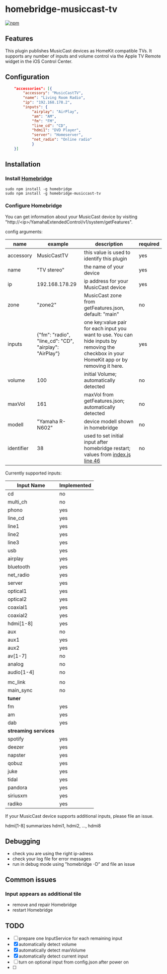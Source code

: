 # homebridge-musiccast-tv

[![npm](https://img.shields.io/npm/v/homebridge-musiccast-tv)](https://npmjs.com/package/homebridge-musiccast-tv)

## Features

This plugin publishes MusicCast devices as HomeKit compatible TVs. 
It supports any number of inputs and volume control via the Apple TV Remote widget in the iOS Control Center. 

## Configuration

```json
    "accessories": [{
        "accessory": "MusicCastTV",
        "name": "Living Room Radio",
        "ip": "192.168.178.2",
        "inputs": {
            "airplay": "AirPlay", 
            "am": "AM", 
            "fm": "FM", 
            "line_cd": "CD", 
            "hdmi1": "DVD Player", 
            "server": "Homeserver", 
            "net_radio": "Online radio"
            }
    }]
```

## Installation

### Install [Homebridge](https://github.com/nfarina/homebridge)

```shell
sudo npm install -g homebridge
sudo npm install -g homebridge-musiccast-tv
```
### Configure Homebridge

You can get information about your MusicCast device by visiting 
"http://\<ip\>/YamahaExtendedControl/v1/system/getFeatures".


config arguments: 

| name | example | description | required |
| ---- | ------- | ----------- | -------- |
| accessory | MusicCastTV | this value is used to identify this plugin | yes |
| name | "TV stereo" | the name of your device | yes |
| ip | 192.168.178.29 | ip address for your MusicCast device | yes |
| zone | "zone2" | MusicCast zone from getFeatures.json, default: "main" | no |
| inputs | {"fm": "radio", "line_cd": "CD", "airplay": "AirPlay"} | one key:value pair for each input you want to use. You can hide inputs by removing the checkbox in your HomeKit app or by removing it here. | yes |
| volume | 100 | initial Volume; automatically detected | no |
| maxVol | 161 | maxVol from getFeatures.json; automatically detected | no |
| modell | "Yamaha R-N602" | device modell shown in homebridge | no |
| identifier | 38 | used to set initial input after homebridge restart; values from [index.js line 46](https://github.com/DoctorNSA/homebridge-musiccast-tv/blob/0232cc3b21ced466049eef451e43443047d2ed00/index.js#L46) | no |


Currently supported inputs:

| Input Name | Implemented |
| ---------- | ----------- |
| cd | no |
| multi_ch | no |
| phono | yes |
| line_cd | yes |
| line1 | yes |
| line2 | yes |
| line3 | yes |
| usb | yes |
| airplay | yes |
| bluetooth | yes |
| net_radio | yes |
| server | yes |
| optical1 | yes |
| optical2 | yes |
| coaxial1 | yes |
| coaxial2 | yes |
| hdmi[1-8] | yes |
| aux | no |
| aux1 | yes |
| aux2 | yes |
| av[1-7] | no |
| analog | no |
| audio[1-4] | no |
|  |  |
| mc_link | no |
| main_sync | no |
| **tuner** |
| fm | yes |
| am | yes |
| dab | yes |
| **streaming services** |
| spotify | yes |
| deezer | yes |
| napster | yes |
| qobuz | yes |
| juke | yes |
| tidal | yes |
| pandora | yes |
| siriusxm | yes |
| radiko | yes |

If your MusicCast device supports additional inputs, please file an issue. 

hdmi[1-8] summarizes hdmi1, hdmi2, ..., hdmi8

## Debugging 
 - check you are using the right ip-adress
 - check your log file for error messages
 - run in debug mode using "homebridge -D" and file an issue

## Common issues

### Input appears as additional tile
 - remove and repair Homebridge
 - restart Homebridge


## TODO
 - [ ] prepare one InputService for each remaining input
 - [x] automatically detect volume
 - [x] automatically detect maxVolume
 - [x] automatically detect current input
 - [ ] turn on optional input from config.json after power on
 - [ ] 
